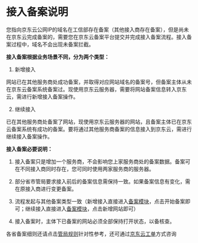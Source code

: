 # 接入备案说明

您指向京东云公网IP的域名在工信部存在备案（其他接入商存在备案），但是尚未在京东云完成备案的，需要您在京东云备案平台提交并完成接入备案流程。接入备案过程中，域名不会出现未备案拦截。

**接入备案根据业务场景不同，分为两个类型：**

1. 新增接入

网站已在其他服务商处成功备案，并取得对应网站域名的备案号，但备案主体从未在京东云备案系统备案过。现使用京东云服务器，需要将网站备案信息转入京东云，需进行新增接入备案操作。

2. 继续接入

已在其他服务商处备案了网站，现使用京东云服务器的网站，且备案主体已在京东云备案系统有成功的备案。要将通过其他服务商备案的信息接入到京东云，需进行继续接入备案操作。 

**接入备案必要说明：**

1. 接入备案只是增加一个服务商，不会影响您上家服务商处的备案数据。备案可在不同接入商同时存在，您可同时使用两家服务商的服务器。

2. 部分省市管局要求接入前后的备案信息需保持一致。如果备案信息有变化，需在原接入商进行变更备案。

3. 流程发起与其他备案类型一致（新增接入直接进入[备案模块](https://record-console.jdcloud.com/)，点击开始备案即可；继续接入直接进入[备案模块](https://record-console.jdcloud.com/)，点击新增网站即可）

4. 接入备案时，主体下已备案的网站必须全部保持打开状态，以备核查。

各省备案细则还请点击[管局规则](https://docs.jdcloud.com/cn/icp-license-service/anhui)针对性参考，还可通过[京东云工单](https://ticket.jdcloud.com/myorder/submit)方式咨询
